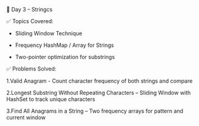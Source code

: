 📅 Day 3 – Stringcs



✅ Topics Covered:

* Sliding Window Technique



* Frequency HashMap / Array for Strings



* Two-pointer optimization for substrings



✅ Problems Solved:

1.Valid Anagram - Count character frequency of both strings and compare

2.Longest Substring Without Repeating Characters – Sliding Window with HashSet to track unique characters

3.Find All Anagrams in a String – Two frequency arrays for pattern and current window

